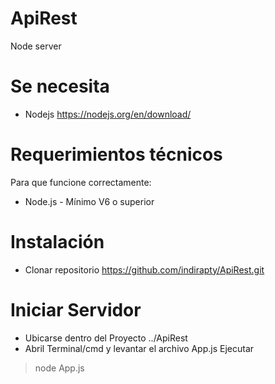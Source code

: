 # ApiRest
Node server 

# Se necesita 
* Nodejs https://nodejs.org/en/download/

# Requerimientos técnicos
Para que funcione correctamente:
* Node.js - Mínimo V6 o superior

# Instalación
- Clonar repositorio https://github.com/indirapty/ApiRest.git

# Iniciar Servidor
- Ubicarse dentro del Proyecto ../ApiRest
- Abril Terminal/cmd y levantar el archivo App.js
Ejecutar 
> node App.js 




